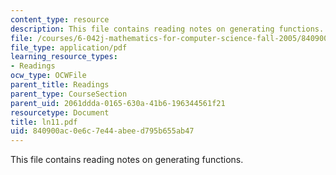 ```yaml
---
content_type: resource
description: This file contains reading notes on generating functions.
file: /courses/6-042j-mathematics-for-computer-science-fall-2005/840900ac0e6c7e44abeed795b655ab47_ln11.pdf
file_type: application/pdf
learning_resource_types:
- Readings
ocw_type: OCWFile
parent_title: Readings
parent_type: CourseSection
parent_uid: 2061ddda-0165-630a-41b6-196344561f21
resourcetype: Document
title: ln11.pdf
uid: 840900ac-0e6c-7e44-abee-d795b655ab47
---
```

This file contains reading notes on generating functions.

